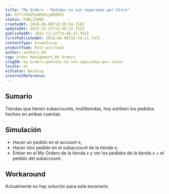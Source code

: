 ```yaml
---
title: "My Orders - Pedidos no son separados por Store"
id: 1V717GDZPyOMS8cy8QIWYk
status: PUBLISHED
createdAt: 2018-08-06T14:28:54.116Z
updatedAt: 2022-12-22T14:46:22.352Z
publishedAt: 2022-12-22T14:46:22.352Z
firstPublishedAt: 2018-08-06T16:34:21.747Z
contentType: knownIssue
productTeam: Post-purchase
author: authors_84
tag: Order Management,My Orders
slugEN: my-orders-pedidos-no-son-separados-por-store
locale: es
kiStatus: Backlog
internalReference: 
---
```


## Sumario

Tiendas que tienen subaccounts, multitiendas, hoy exhiben los pedidos hechos en ambas cuentas.

## Simulación

- Hacer un pedido en el account x;
- Hacer otro pedido en el subaccount de la tienda x;
- Entrar en el My Orders de la tienda x y ver los pedidos de la tienda x + el pedido del subaccount.

## Workaround

Actualmente no hay solución para este escenario.

